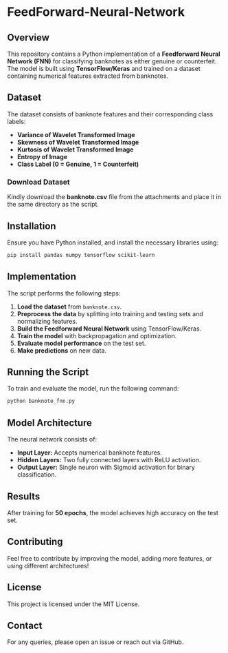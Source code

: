 # FeedForward-Neural-Network

## Overview
This repository contains a Python implementation of a **Feedforward Neural Network (FNN)** for classifying banknotes as either genuine or counterfeit. The model is built using **TensorFlow/Keras** and trained on a dataset containing numerical features extracted from banknotes.

## Dataset
The dataset consists of banknote features and their corresponding class labels:
- **Variance of Wavelet Transformed Image**
- **Skewness of Wavelet Transformed Image**
- **Kurtosis of Wavelet Transformed Image**
- **Entropy of Image**
- **Class Label (0 = Genuine, 1 = Counterfeit)**

### Download Dataset
Kindly download the **banknote.csv** file from the attachments and place it in the same directory as the script.

## Installation
Ensure you have Python installed, and install the necessary libraries using:

```bash
pip install pandas numpy tensorflow scikit-learn
```

## Implementation
The script performs the following steps:
1. **Load the dataset** from `banknote.csv`.
2. **Preprocess the data** by splitting into training and testing sets and normalizing features.
3. **Build the Feedforward Neural Network** using TensorFlow/Keras.
4. **Train the model** with backpropagation and optimization.
5. **Evaluate model performance** on the test set.
6. **Make predictions** on new data.

## Running the Script
To train and evaluate the model, run the following command:

```bash
python banknote_fnn.py
```

## Model Architecture
The neural network consists of:
- **Input Layer:** Accepts numerical banknote features.
- **Hidden Layers:** Two fully connected layers with ReLU activation.
- **Output Layer:** Single neuron with Sigmoid activation for binary classification.

## Results
After training for **50 epochs**, the model achieves high accuracy on the test set.

## Contributing
Feel free to contribute by improving the model, adding more features, or using different architectures!

## License
This project is licensed under the MIT License.

## Contact
For any queries, please open an issue or reach out via GitHub.

